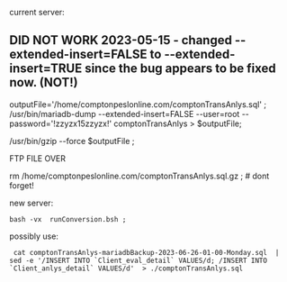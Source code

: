 
current server:

##   DID NOT WORK 2023-05-15 - changed --extended-insert=FALSE  to   --extended-insert=TRUE  since the bug appears to be fixed now.  (NOT!)



outputFile='/home/comptonpeslonline.com/comptonTransAnlys.sql' ;
/usr/bin/mariadb-dump --extended-insert=FALSE --user=root --password='!zzyzx15zzyzx!' comptonTransAnlys > $outputFile; 
 
/usr/bin/gzip  --force  $outputFile   ;
     
   FTP FILE OVER
   
   rm   /home/comptonpeslonline.com/comptonTransAnlys.sql.gz   ;   # dont forget!
 
new server:

    bash -vx  runConversion.bsh ;
    
possibly use:

     cat comptonTransAnlys-mariadbBackup-2023-06-26-01-00-Monday.sql  | sed -e '/INSERT INTO `Client_eval_detail` VALUES/d; /INSERT INTO `Client_anlys_detail` VALUES/d'  > ./comptonTransAnlys.sql
